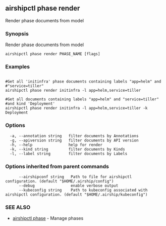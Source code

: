 ## airshipctl phase render

Render phase documents from model

### Synopsis

Render phase documents from model

```
airshipctl phase render PHASE_NAME [flags]
```

### Examples

```

#Get all 'initinfra' phase documents containing labels "app=helm" and
#"service=tiller"
airshipctl phase render initinfra -l app=helm,service=tiller

#Get all documents containing labels "app=helm" and "service=tiller"
#and kind 'Deployment'
airshipctl phase render initinfra -l app=helm,service=tiller -k Deployment

```

### Options

```
  -a, --annotation string   filter documents by Annotations
  -g, --apiversion string   filter documents by API version
  -h, --help                help for render
  -k, --kind string         filter documents by Kinds
  -l, --label string        filter documents by Labels
```

### Options inherited from parent commands

```
      --airshipconf string   Path to file for airshipctl configuration. (default "$HOME/.airship/config")
      --debug                enable verbose output
      --kubeconfig string    Path to kubeconfig associated with airshipctl configuration. (default "$HOME/.airship/kubeconfig")
```

### SEE ALSO

* [airshipctl phase](airshipctl_phase.md)	 - Manage phases

